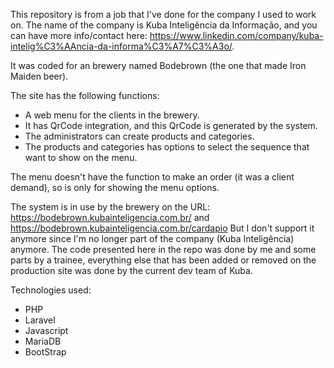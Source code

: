 This repository is from a job that I've done for the company I used to work on. The name of the company is Kuba Inteligência da Informação, and you can have more info/contact here: https://www.linkedin.com/company/kuba-intelig%C3%AAncia-da-informa%C3%A7%C3%A3o/. 

It was coded for an brewery named Bodebrown (the one that made Iron Maiden beer).

The site has the following functions:

 - A web menu for the clients in the brewery.
 - It has QrCode integration, and this QrCode is generated by the system.
 - The administrators can create products and categories.
 - The products and categories has options to select the sequence that want to show on the menu.

The menu doesn't have the function to make an order (it was a client demand), so is only for showing the menu options.

The system is in use by the brewery on the URL: https://bodebrown.kubainteligencia.com.br/ and https://bodebrown.kubainteligencia.com.br/cardapio But I don't support it anymore since I'm no longer part of the company (Kuba Inteligência) anymore. The code presented here in the repo was done by me and some parts by a trainee, everything else that has been added or removed on the production site was done by the current dev team of Kuba.

Technologies used:

 - PHP
 - Laravel
 - Javascript
 - MariaDB
 - BootStrap
